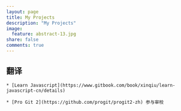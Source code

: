 ```yaml
---
layout: page
title: My Projects
description: "My Projects"
image:
  feature: abstract-13.jpg
share: false
comments: true
---
```


## 翻译

	* [Learn Javascript](https://www.gitbook.com/book/xinqiu/learn-javascript-cn/details)

	* [Pro Git 2](https://github.com/progit/progit2-zh) 参与审校